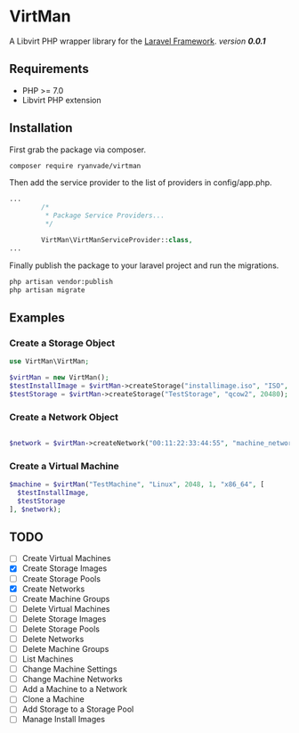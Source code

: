 # VirtMan
A Libvirt PHP wrapper library for the [Laravel Framework](https://laravel.com/).
_version **0.0.1**_
## Requirements
* PHP >= 7.0
* Libvirt PHP extension

## Installation
First grab the package via composer.
```bash
composer require ryanvade/virtman
```
Then add the service provider to the list of providers in config/app.php.
```php
...
        /*
         * Package Service Providers...
         */

        VirtMan\VirtManServiceProvider::class,
...
```
Finally publish the package to your laravel project and run the migrations.
```bash
php artisan vendor:publish
php artisan migrate
```

## Examples
### Create a Storage Object
```php
use VirtMan\VirtMan;

$virtMan = new VirtMan();
$testInstallImage = $virtMan->createStorage("installimage.iso", "ISO", -1);
$testStorage = $virtMan->createStorage("TestStorage", "qcow2", 20480);
```
### Create a Network Object
```php

$network = $virtMan->createNetwork("00:11:22:33:44:55", "machine_network", "e1000");
```
### Create a Virtual Machine
```php
$machine = $virtMan("TestMachine", "Linux", 2048, 1, "x86_64", [
  $testInstallImage,
  $testStorage
], $network);
```
## TODO
- [ ] Create Virtual Machines
- [x] Create Storage Images
- [ ] Create Storage Pools
- [x] Create Networks
- [ ] Create Machine Groups
- [ ] Delete Virtual Machines
- [ ] Delete Storage Images
- [ ] Delete Storage Pools
- [ ] Delete Networks
- [ ] Delete Machine Groups
- [ ] List Machines
- [ ] Change Machine Settings
- [ ] Change Machine Networks
- [ ] Add a Machine to a Network
- [ ] Clone a Machine
- [ ] Add Storage to a Storage Pool
- [ ] Manage Install Images

